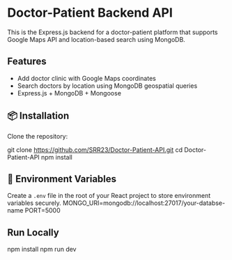 # Doctor-Patient Backend API

This is the Express.js backend for a doctor-patient platform that supports Google Maps API and location-based search using MongoDB.

## Features

- Add doctor clinic with Google Maps coordinates
- Search doctors by location using MongoDB geospatial queries
- Express.js + MongoDB + Mongoose

## 📦 Installation

Clone the repository:

git clone https://github.com/SRR23/Doctor-Patient-API.git
cd Doctor-Patient-API
npm install

## 🔑 Environment Variables

Create a `.env` file in the root of your React project to store environment variables securely.
MONGO_URI=mongodb://localhost:27017/your-databse-name
PORT=5000

## Run Locally

npm install
npm run dev
